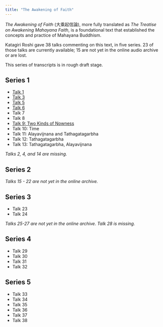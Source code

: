 ```yaml
---
title: "The Awakening of Faith"
---
```


*The Awakening of Faith* (大乘起信論), more fully translated as *The Treatise on Awakening Mahayana Faith*, is a foundational text that established the concepts and practice of Mahayana Buddhism.

Katagiri Roshi gave 38 talks commenting on this text, in five series. 23 of those talks are currently available; 15  are not yet in the online audio archive or are lost.

This series of transcripts is in rough draft stage. 

## Series 1

- [Talk 1](1984-03-16-Awakening-of-Faith-Talk-1)
- [Talk 3](1984-04-06-Awakening-of-Faith-Talk-3)
- [Talk 5](1984-04-20-Awakening-of-Faith-Talk-5)
- [Talk 6](1984-04-27-Awakening-of-Faith-Talk-6)
- Talk 7
- Talk 8
- [Talk 9: Two Kinds of Nowness](1984-05-14-Awakening-of-Faith-Talk-9)
- Talk 10: Time
- Talk 11: Alayavijnana and Tathagatagarbha
- Talk 12: Tathagatagarbha
- Talk 13: Tathagatagarbha, Alayavijnana

*Talks 2, 4, and 14 are missing.*

## Series 2

*Talks 15 - 22 are not yet in the online archive.*

## Series 3

- Talk 23
- Talk 24

*Talks 25-27 are not yet in the online archive. Talk 28 is missing.*

## Series 4

- Talk 29
- Talk 30
- Talk 31
- Talk 32

## Series 5

- Talk 33
- Talk 34
- Talk 35
- Talk 36
- Talk 37
- Talk 38
